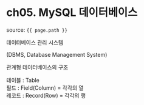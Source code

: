 # ch05. MySQL 데이터베이스

source: `{{ page.path }}`

<dl>
    <dt>데이터베이스 관리 시스템</dt>
</dl>

(DBMS, Database Management System)

<dl>
    <dt>관계형 데이터베이스의 구조</dt>
</dl>

테이블 : Table  
필드 : Field(Column) = 각각의 열  
레코드 : Record(Row) = 각각의 행  
